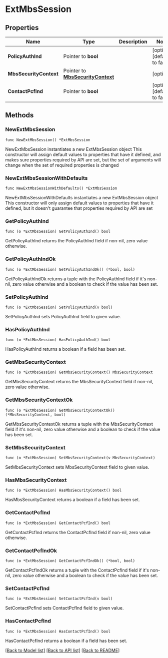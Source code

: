 # ExtMbsSession

## Properties

Name | Type | Description | Notes
------------ | ------------- | ------------- | -------------
**PolicyAuthInd** | Pointer to **bool** |  | [optional] [default to false]
**MbsSecurityContext** | Pointer to [**MbsSecurityContext**](MbsSecurityContext.md) |  | [optional] 
**ContactPcfInd** | Pointer to **bool** |  | [optional] [default to false]

## Methods

### NewExtMbsSession

`func NewExtMbsSession() *ExtMbsSession`

NewExtMbsSession instantiates a new ExtMbsSession object
This constructor will assign default values to properties that have it defined,
and makes sure properties required by API are set, but the set of arguments
will change when the set of required properties is changed

### NewExtMbsSessionWithDefaults

`func NewExtMbsSessionWithDefaults() *ExtMbsSession`

NewExtMbsSessionWithDefaults instantiates a new ExtMbsSession object
This constructor will only assign default values to properties that have it defined,
but it doesn't guarantee that properties required by API are set

### GetPolicyAuthInd

`func (o *ExtMbsSession) GetPolicyAuthInd() bool`

GetPolicyAuthInd returns the PolicyAuthInd field if non-nil, zero value otherwise.

### GetPolicyAuthIndOk

`func (o *ExtMbsSession) GetPolicyAuthIndOk() (*bool, bool)`

GetPolicyAuthIndOk returns a tuple with the PolicyAuthInd field if it's non-nil, zero value otherwise
and a boolean to check if the value has been set.

### SetPolicyAuthInd

`func (o *ExtMbsSession) SetPolicyAuthInd(v bool)`

SetPolicyAuthInd sets PolicyAuthInd field to given value.

### HasPolicyAuthInd

`func (o *ExtMbsSession) HasPolicyAuthInd() bool`

HasPolicyAuthInd returns a boolean if a field has been set.

### GetMbsSecurityContext

`func (o *ExtMbsSession) GetMbsSecurityContext() MbsSecurityContext`

GetMbsSecurityContext returns the MbsSecurityContext field if non-nil, zero value otherwise.

### GetMbsSecurityContextOk

`func (o *ExtMbsSession) GetMbsSecurityContextOk() (*MbsSecurityContext, bool)`

GetMbsSecurityContextOk returns a tuple with the MbsSecurityContext field if it's non-nil, zero value otherwise
and a boolean to check if the value has been set.

### SetMbsSecurityContext

`func (o *ExtMbsSession) SetMbsSecurityContext(v MbsSecurityContext)`

SetMbsSecurityContext sets MbsSecurityContext field to given value.

### HasMbsSecurityContext

`func (o *ExtMbsSession) HasMbsSecurityContext() bool`

HasMbsSecurityContext returns a boolean if a field has been set.

### GetContactPcfInd

`func (o *ExtMbsSession) GetContactPcfInd() bool`

GetContactPcfInd returns the ContactPcfInd field if non-nil, zero value otherwise.

### GetContactPcfIndOk

`func (o *ExtMbsSession) GetContactPcfIndOk() (*bool, bool)`

GetContactPcfIndOk returns a tuple with the ContactPcfInd field if it's non-nil, zero value otherwise
and a boolean to check if the value has been set.

### SetContactPcfInd

`func (o *ExtMbsSession) SetContactPcfInd(v bool)`

SetContactPcfInd sets ContactPcfInd field to given value.

### HasContactPcfInd

`func (o *ExtMbsSession) HasContactPcfInd() bool`

HasContactPcfInd returns a boolean if a field has been set.


[[Back to Model list]](../README.md#documentation-for-models) [[Back to API list]](../README.md#documentation-for-api-endpoints) [[Back to README]](../README.md)


